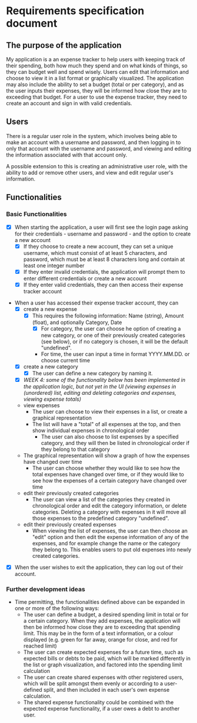 # Requirements specification document

## The purpose of the application

My application is a an expense tracker to help users with keeping track of their spending, both how much they spend and on what kinds of things, so they can budget well and spend wisely. Users can edit that information and choose to view it in a list format or graphically visualized. The application may also include the ability to set a budget (total or per category), and as the user inputs their expenses, they will be informed how close they are to exceeding that budget. For a user to use the expense tracker, they need to create an account and sign in with valid credentials. 

## Users

There is a regular user role in the system, which involves being able to make an account with a username and password, and then logging in to only that account with the username and password, and viewing and editing the information associated with that account only. 

A possible extension to this is creating an administrative user role, with the ability to add or remove other users, and view and edit regular user's information.

## Functionalities

###   Basic Functionalities

- [x] When starting the application, a user will first see the login page asking for their credentials - username and password - and the option to create a new account
  - [x] If they choose to create a new account, they can set a unique username, which must consist of at least 5 characters, and password, which must be at least 8 characters long and contain at least one integer number 
  - [x] If they enter invalid credentials, the application will prompt them to enter different credentials or create a new account
  - [x] If they enter valid credentials, they can then access their expense tracker account
- When a user has accessed their expense tracker account, they can
  - [x] create a new expense
    - [x] This requires the following information: Name (string), Amount (float), and optionally Category, Date
      - [x] For category, the user can choose he option of creating a new category, or one of their previously created categories (see below), or if no category is chosen, it will be the default "undefined".
      - For time, the user can input a time in format YYYY.MM.DD. or choose current time
  - [x] create a new category
    - [x] The user can define a new category by naming it.
  - [x] *WEEK 4: some of the functionality below has been implemented in the application logic, but not yet in the UI (viewing expenses in (unordered) list, editing and deleting categories and expenses, viewing expense totals)*
  -  view expenses
     -  The user can choose to view their expenses in a list, or create a graphical representation
     -  The list will have a "total" of all expenses at the top, and then show individual expenses in chronological order
        -  The user can also choose to list expenses by a specified category, and they will then be listed in chronological order if they belong to that category
    -  The graphical representation will show a graph of how the expenses have changed over time
       -  The user can choose whether they would like to see how the total expenses have changed over time, or if they would like to see how the expenses of a certain category have changed over time
  - edit their previously created categories
    - The user can view a list of the categories they created in chronological order and edit the category information, or delete categories. Deleting a category with expenses in it will move all those expenses to the predefined category "undefined".
  - edit their previously created expenses
    - When viewing the list of expenses, the user can then choose an "edit" option and then edit the expense information of any of the expenses, and for example change the name or the category they belong to. This enables users to put old expenses into newly created categories.
- [x] When the user wishes to exit the application, they can log out of their account.

###   Further development ideas	

- Time permitting, the functionalities defined above can be expanded in one or more of the following ways:
  - The user can define a budget, a desired spending limit in total or for a certain category. When they add expenses, the application will then be informed how close they are to exceeding that spending limit. This may be in the form of a text information, or a colour displayed (e.g. green for far away, orange for close, and red for reached limit)
  - The user can create expected expenses for a future time, such as expected bills or debts to be paid, which will be marked differently in the list or graph visualization, and factored into the spending limit calculation
  - The user can create shared expenses with other registered users, which will be split amongst them evenly or according to a user-defined split, and then included in each user's own expense calculation. 
  - The shared expense functionality could be combined with the expected expense functionality, if a user owes a debt to another user.
